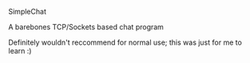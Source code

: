 SimpleChat

A barebones TCP/Sockets based chat program

Definitely wouldn't reccommend for normal use; this was just for me to learn :)
